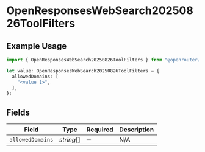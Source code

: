 # OpenResponsesWebSearch20250826ToolFilters

## Example Usage

```typescript
import { OpenResponsesWebSearch20250826ToolFilters } from "@openrouter/sdk/models";

let value: OpenResponsesWebSearch20250826ToolFilters = {
  allowedDomains: [
    "<value 1>",
  ],
};
```

## Fields

| Field              | Type               | Required           | Description        |
| ------------------ | ------------------ | ------------------ | ------------------ |
| `allowedDomains`   | *string*[]         | :heavy_minus_sign: | N/A                |